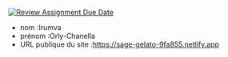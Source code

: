 [![Review Assignment Due Date](https://classroom.github.com/assets/deadline-readme-button-24ddc0f5d75046c5622901739e7c5dd533143b0c8e959d652212380cedb1ea36.svg)](https://classroom.github.com/a/SKyKHAPL)
- nom :Irumva
- prénom :Orly-Chanella
- URL publique du site :https://sage-gelato-9fa855.netlify.app
